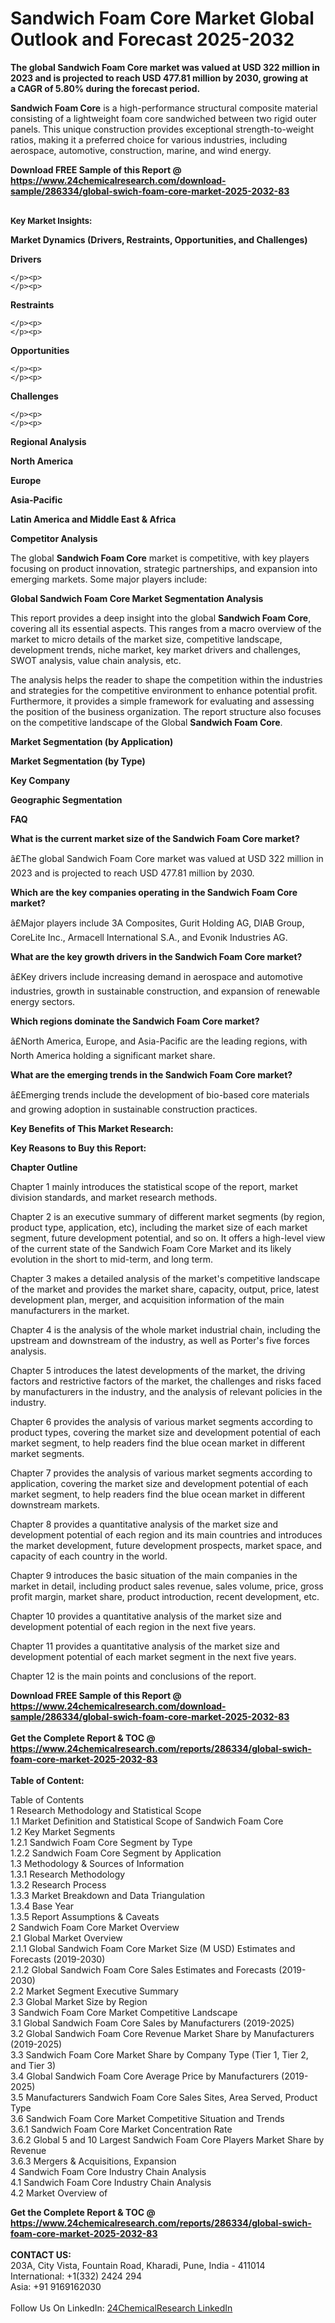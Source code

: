 <h1>Sandwich Foam Core Market Global Outlook and Forecast 2025-2032</h1><p><strong>The global Sandwich Foam Core market was valued at USD 322 million in 2023 and is projected to reach USD 477.81 million by 2030, growing at a CAGR of 5.80% during the forecast period. </strong></p><p>
</p><p><strong>Sandwich Foam Core</strong> is a high-performance structural composite material consisting of a lightweight foam core sandwiched between two rigid outer panels. This unique construction provides exceptional strength-to-weight ratios, making it a preferred choice for various industries, including aerospace, automotive, construction, marine, and wind energy.</p><div><b>Download FREE Sample of this Report @ 
            <a href="https://www.24chemicalresearch.com/download-sample/286334/global-swich-foam-core-market-2025-2032-83">
            https://www.24chemicalresearch.com/download-sample/286334/global-swich-foam-core-market-2025-2032-83</a></b></div><br><p>
<strong style="font-size:13px">Key Market Insights:</strong></p><p>
</p><p>
<strong>Market Dynamics (Drivers, Restraints, Opportunities, and Challenges)</strong></p><p>
<strong>Drivers</strong></p><p>

	</p><p>
	</p><p>
<strong>Restraints</strong></p><p>

	</p><p>
	</p><p>
<strong>Opportunities</strong></p><p>

	</p><p>
	</p><p>
<strong>Challenges</strong></p><p>

	</p><p>
	</p><p>
<strong>Regional Analysis</strong></p><p>
<strong>North America</strong></p><p>
</p><p>
<strong>Europe</strong></p><p>
</p><p>
<strong>Asia-Pacific</strong></p><p>
</p><p>
<strong>Latin America and Middle East &amp; Africa</strong></p><p>
</p><p>
<strong>Competitor Analysis</strong></p><p>
</p><p>The global <strong>Sandwich Foam Core</strong> market is competitive, with key players focusing on product innovation, strategic partnerships, and expansion into emerging markets. Some major players include:</p><p>
</p><p>
<strong>Global Sandwich Foam Core Market Segmentation Analysis</strong></p><p>
</p><p>This report provides a deep insight into the global <strong>Sandwich Foam Core</strong>, covering all its essential aspects. This ranges from a macro overview of the market to micro details of the market size, competitive landscape, development trends, niche market, key market drivers and challenges, SWOT analysis, value chain analysis, etc.</p><p>
</p><p>The analysis helps the reader to shape the competition within the industries and strategies for the competitive environment to enhance potential profit. Furthermore, it provides a simple framework for evaluating and assessing the position of the business organization. The report structure also focuses on the competitive landscape of the Global <strong>Sandwich Foam Core</strong>.</p><p>
</p><p><strong>Market Segmentation (by Application)</strong></p><p>
</p><p>
<strong>Market Segmentation (by Type)</strong></p><p>
</p><p>
<strong>Key Company</strong></p><p>
</p><p>
<strong>Geographic Segmentation</strong></p><p>
</p><p>
<strong>FAQ </strong></p><p>
</p><p><strong>What is the current market size of the Sandwich Foam Core market?</strong></p><p>
â£The global Sandwich Foam Core market was valued at USD 322 million in 2023 and is projected to reach USD 477.81 million by 2030.</p><p>
</p><p><strong>Which are the key companies operating in the Sandwich Foam Core market?</strong></p><p>
â£Major players include 3A Composites, Gurit Holding AG, DIAB Group, CoreLite Inc., Armacell International S.A., and Evonik Industries AG.</p><p>
</p><p><strong>What are the key growth drivers in the Sandwich Foam Core market?</strong></p><p>
â£Key drivers include increasing demand in aerospace and automotive industries, growth in sustainable construction, and expansion of renewable energy sectors.</p><p>
</p><p><strong>Which regions dominate the Sandwich Foam Core market?</strong></p><p>
â£North America, Europe, and Asia-Pacific are the leading regions, with North America holding a significant market share.</p><p>
</p><p><strong>What are the emerging trends in the Sandwich Foam Core market?</strong></p><p>
â£Emerging trends include the development of bio-based core materials and growing adoption in sustainable construction practices.</p><p>
</p><p><strong>Key Benefits of This Market Research:</strong></p><p>
</p><p>
</p><p><strong>Key Reasons to Buy this Report:</strong></p><p>
</p><p>
</p><p><strong>Chapter Outline</strong></p><p>
Chapter 1 mainly introduces the statistical scope of the report, market division standards, and market research methods.</p><p>
Chapter 2 is an executive summary of different market segments (by region, product type, application, etc), including the market size of each market segment, future development potential, and so on. It offers a high-level view of the current state of the Sandwich Foam Core Market and its likely evolution in the short to mid-term, and long term.</p><p>
Chapter 3 makes a detailed analysis of the market's competitive landscape of the market and provides the market share, capacity, output, price, latest development plan, merger, and acquisition information of the main manufacturers in the market.</p><p>
Chapter 4 is the analysis of the whole market industrial chain, including the upstream and downstream of the industry, as well as Porter's five forces analysis.</p><p>
Chapter 5 introduces the latest developments of the market, the driving factors and restrictive factors of the market, the challenges and risks faced by manufacturers in the industry, and the analysis of relevant policies in the industry.</p><p>
Chapter 6 provides the analysis of various market segments according to product types, covering the market size and development potential of each market segment, to help readers find the blue ocean market in different market segments.</p><p>
Chapter 7 provides the analysis of various market segments according to application, covering the market size and development potential of each market segment, to help readers find the blue ocean market in different downstream markets.</p><p>
Chapter 8 provides a quantitative analysis of the market size and development potential of each region and its main countries and introduces the market development, future development prospects, market space, and capacity of each country in the world.</p><p>
Chapter 9 introduces the basic situation of the main companies in the market in detail, including product sales revenue, sales volume, price, gross profit margin, market share, product introduction, recent development, etc.</p><p>
Chapter 10 provides a quantitative analysis of the market size and development potential of each region in the next five years.</p><p>
Chapter 11 provides a quantitative analysis of the market size and development potential of each market segment in the next five years.</p><p>
Chapter 12 is the main points and conclusions of the report.</p><div><b>Download FREE Sample of this Report @ 
            <a href="https://www.24chemicalresearch.com/download-sample/286334/global-swich-foam-core-market-2025-2032-83">
            https://www.24chemicalresearch.com/download-sample/286334/global-swich-foam-core-market-2025-2032-83</a></b></div><br><div><b>Get the Complete Report & TOC @ 
            <a href="https://www.24chemicalresearch.com/reports/286334/global-swich-foam-core-market-2025-2032-83">
            https://www.24chemicalresearch.com/reports/286334/global-swich-foam-core-market-2025-2032-83</a></b></div><br>
            <b>Table of Content:</b><p>Table of Contents<br />
1 Research Methodology and Statistical Scope<br />
1.1 Market Definition and Statistical Scope of Sandwich Foam Core<br />
1.2 Key Market Segments<br />
1.2.1 Sandwich Foam Core Segment by Type<br />
1.2.2 Sandwich Foam Core Segment by Application<br />
1.3 Methodology & Sources of Information<br />
1.3.1 Research Methodology<br />
1.3.2 Research Process<br />
1.3.3 Market Breakdown and Data Triangulation<br />
1.3.4 Base Year<br />
1.3.5 Report Assumptions & Caveats<br />
2 Sandwich Foam Core Market Overview<br />
2.1 Global Market Overview<br />
2.1.1 Global Sandwich Foam Core Market Size (M USD) Estimates and Forecasts (2019-2030)<br />
2.1.2 Global Sandwich Foam Core Sales Estimates and Forecasts (2019-2030)<br />
2.2 Market Segment Executive Summary<br />
2.3 Global Market Size by Region<br />
3 Sandwich Foam Core Market Competitive Landscape<br />
3.1 Global Sandwich Foam Core Sales by Manufacturers (2019-2025)<br />
3.2 Global Sandwich Foam Core Revenue Market Share by Manufacturers (2019-2025)<br />
3.3 Sandwich Foam Core Market Share by Company Type (Tier 1, Tier 2, and Tier 3)<br />
3.4 Global Sandwich Foam Core Average Price by Manufacturers (2019-2025)<br />
3.5 Manufacturers Sandwich Foam Core Sales Sites, Area Served, Product Type<br />
3.6 Sandwich Foam Core Market Competitive Situation and Trends<br />
3.6.1 Sandwich Foam Core Market Concentration Rate<br />
3.6.2 Global 5 and 10 Largest Sandwich Foam Core Players Market Share by Revenue<br />
3.6.3 Mergers & Acquisitions, Expansion<br />
4 Sandwich Foam Core Industry Chain Analysis<br />
4.1 Sandwich Foam Core Industry Chain Analysis<br />
4.2 Market Overview of</p><div><b>Get the Complete Report & TOC @ 
            <a href="https://www.24chemicalresearch.com/reports/286334/global-swich-foam-core-market-2025-2032-83">
            https://www.24chemicalresearch.com/reports/286334/global-swich-foam-core-market-2025-2032-83</a></b></div><br><b>CONTACT US:</b><br>
            203A, City Vista, Fountain Road, Kharadi, Pune, India - 411014<br>
            International: +1(332) 2424 294<br>
            Asia: +91 9169162030 <br><br>
            Follow Us On LinkedIn: <a href="https://www.linkedin.com/company/24chemicalresearch/">24ChemicalResearch LinkedIn</a>
